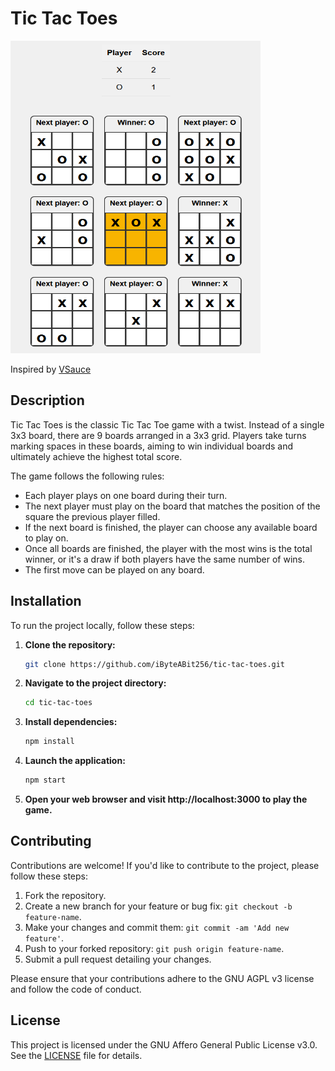 # Tic Tac Toes

<img src="media/tic-tac-toes-screenshot.png" width="400" height="500">

<br>

Inspired by [VSauce](https://www.youtube.com/shorts/_Na3a1ZrX7c)

## Description

Tic Tac Toes is the classic Tic Tac Toe game with a twist. Instead of a single 3x3 board, there are 9 boards arranged in a 3x3 grid. Players take turns marking spaces in these boards, aiming to win individual boards and ultimately achieve the highest total score.

The game follows the following rules:

- Each player plays on one board during their turn.
- The next player must play on the board that matches the position of the square the previous player filled.
- If the next board is finished, the player can choose any available board to play on.
- Once all boards are finished, the player with the most wins is the total winner, or it's a draw if both players have the same number of wins.
- The first move can be played on any board.

## Installation

To run the project locally, follow these steps:

1. **Clone the repository:**

   ```bash
   git clone https://github.com/iByteABit256/tic-tac-toes.git

   ```

2. **Navigate to the project directory:**

   ```bash
   cd tic-tac-toes

   ```

3. **Install dependencies:**

   ```bash
   npm install

   ```

4. **Launch the application:**

   ```bash
   npm start

   ```

5. **Open your web browser and visit http://localhost:3000 to play the game.**

## Contributing

Contributions are welcome! If you'd like to contribute to the project, please follow these steps:

1. Fork the repository.
2. Create a new branch for your feature or bug fix: `git checkout -b feature-name`.
3. Make your changes and commit them: `git commit -am 'Add new feature'`.
4. Push to your forked repository: `git push origin feature-name`.
5. Submit a pull request detailing your changes.

Please ensure that your contributions adhere to the GNU AGPL v3 license and follow the code of conduct.

## License

This project is licensed under the GNU Affero General Public License v3.0. See the [LICENSE](LICENSE) file for details.
